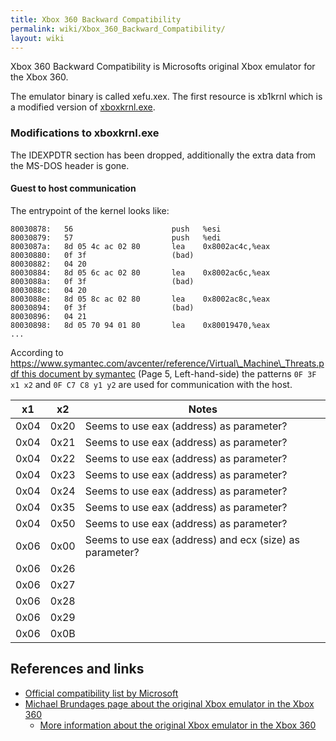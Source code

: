 ```yaml
---
title: Xbox 360 Backward Compatibility
permalink: wiki/Xbox_360_Backward_Compatibility/
layout: wiki
---
```


Xbox 360 Backward Compatibility is Microsofts original Xbox emulator for
the Xbox 360.

The emulator binary is called xefu.xex. The first resource is xb1krnl
which is a modified version of [xboxkrnl.exe](/wiki/Kernel "wikilink").

### Modifications to xboxkrnl.exe

The IDEXPDTR section has been dropped, additionally the extra data from
the MS-DOS header is gone.

#### Guest to host communication

The entrypoint of the kernel looks like:

    80030878:   56                      push   %esi
    80030879:   57                      push   %edi
    8003087a:   8d 05 4c ac 02 80       lea    0x8002ac4c,%eax
    80030880:   0f 3f                   (bad)  
    80030882:   04 20
    80030884:   8d 05 6c ac 02 80       lea    0x8002ac6c,%eax
    8003088a:   0f 3f                   (bad)  
    8003088c:   04 20
    8003088e:   8d 05 8c ac 02 80       lea    0x8002ac8c,%eax
    80030894:   0f 3f                   (bad)  
    80030896:   04 21
    80030898:   8d 05 70 94 01 80       lea    0x80019470,%eax
    ...

According to
[https://www.symantec.com/avcenter/reference/Virtual\_Machine\_Threats.pdf
this document by
symantec](https://www.symantec.com/avcenter/reference/Virtual_Machine_Threats.pdf_this_document_by_symantec "wikilink")
(Page 5, Left-hand-side) the patterns `0F 3F x1 x2` and `0F C7 C8 y1 y2`
are used for communication with the host.

| x1   | x2   | Notes                                                   |
|------|------|---------------------------------------------------------|
| 0x04 | 0x20 | Seems to use eax (address) as parameter?                |
| 0x04 | 0x21 | Seems to use eax (address) as parameter?                |
| 0x04 | 0x22 | Seems to use eax (address) as parameter?                |
| 0x04 | 0x23 | Seems to use eax (address) as parameter?                |
| 0x04 | 0x24 | Seems to use eax (address) as parameter?                |
| 0x04 | 0x35 | Seems to use eax (address) as parameter?                |
| 0x04 | 0x50 | Seems to use eax (address) as parameter?                |
| 0x06 | 0x00 | Seems to use eax (address) and ecx (size) as parameter? |
| 0x06 | 0x26 |                                                         |
| 0x06 | 0x27 |                                                         |
| 0x06 | 0x28 |                                                         |
| 0x06 | 0x29 |                                                         |
| 0x06 | 0x0B |                                                         |

References and links
--------------------

-   [Official compatibility list by
    Microsoft](http://support.xbox.com/en-US/legacy-devices/original-console/play-original-games)
-   [Michael Brundages page about the original Xbox emulator in the Xbox
    360](http://michaelbrundage.com/project/xbox-360-emulator/)
    -   [More information about the original Xbox emulator in the Xbox
        360](http://michaelbrundage.com/note/2005/05/15/xbox-360-emulator/)

